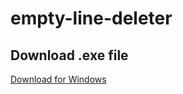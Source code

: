 # empty-line-deleter

## Download .exe file
<a id="raw-url" href="https://github.com/msc9533/empty-line-deleter/blob/master/emptylinedeleter.exe">Download for Windows</a>